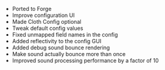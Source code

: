 - Ported to Forge
- Improve configuration UI
- Made Cloth Config optional
- Tweak default config values
- Fixed unmapped field names in the config
- Added reflectivity to the config GUI
- Added debug sound bounce rendering
- Make sound actually bounce more than once
- Improved sound processing performance by a factor of 10